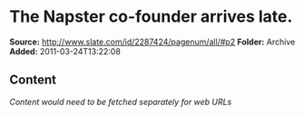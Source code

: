 # The Napster co-founder arrives late.

**Source:** http://www.slate.com/id/2287424/pagenum/all/#p2
**Folder:** Archive
**Added:** 2011-03-24T13:22:08




## Content
*Content would need to be fetched separately for web URLs*
